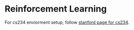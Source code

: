 # Reinforcement Learning
For cs234 enviorment setup, follow [stanford page for cs234](http://web.stanford.edu/class/cs234/assignment1/index.html).
